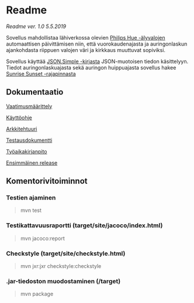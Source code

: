 # Readme

*Readme ver. 1.0 5.5.2019*

Sovellus mahdollistaa lähiverkossa olevien [Philips Hue -älyvalojen](https://developers.meethue.com) automaattisen 
päivittämisen niin, että vuorokaudenajasta ja auringonlaskun ajankohdasta riippuen valojen väri ja kirkkaus muuttuvat 
sopiviksi.

Sovellus käyttää [JSON.Simple -kirjasta](https://github.com/fangyidong/json-simple) JSON-muotoisen tiedon käsittelyyn. Tiedot auringonlaskuajasta sekä auringon huippuajasta sovellus hakee [Sunrise Sunset -rajapinnasta](https://sunrise-sunset.org/api)

## Dokumentaatio

[Vaatimusmäärittely](https://github.com/topiranta/ot-harjoitustyo/blob/master/dokumentointi/vaatimusmaarittely.md)

[Käyttöohje](https://github.com/topiranta/ot-harjoitustyo/blob/master/dokumentointi/kayttoohje.md)

[Arkkitehtuuri](https://github.com/topiranta/ot-harjoitustyo/blob/master/dokumentointi/arkkitehtuuri.md)

[Testausdokumentti](https://github.com/topiranta/ot-harjoitustyo/blob/master/dokumentointi/testausdokumentti.md)

[Työaikakirjanpito](https://github.com/topiranta/ot-harjoitustyo/blob/master/dokumentointi/tyoaikakirjanpito.md)

[Ensimmäinen release](https://github.com/topiranta/ot-harjoitustyo/releases/tag/1.0)

## Komentorivitoiminnot

### Testien ajaminen

> mvn test

### Testikattavuusraportti (target/site/jacoco/index.html)

> mvn jacoco:report

### Checkstyle (target/site/checkstyle.html)

> mvn jxr:jxr checkstyle:checkstyle

### .jar-tiedoston muodostaminen (/target)

> mvn package

